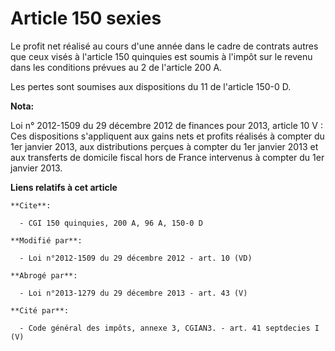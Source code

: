 # Article 150 sexies

Le profit net réalisé au cours d'une année dans le cadre de contrats autres que ceux visés à l'article 150 quinquies est
soumis à l'impôt sur le revenu  dans les conditions prévues   au 2 de l'article 200 A.

Les pertes sont soumises aux dispositions du 11 de l'article 150-0 D.

**Nota:**

Loi n° 2012-1509 du 29 décembre 2012 de finances pour 2013, article 10 V : Ces dispositions s'appliquent aux gains nets et
profits réalisés à compter du 1er janvier 2013, aux distributions perçues à compter du 1er janvier 2013 et aux transferts de
domicile fiscal hors de France intervenus à compter du 1er janvier 2013.

**Liens relatifs à cet article**

	**Cite**:

	  - CGI 150 quinquies, 200 A, 96 A, 150-0 D

	**Modifié par**:

	  - Loi n°2012-1509 du 29 décembre 2012 - art. 10 (VD)

	**Abrogé par**:

	  - Loi n°2013-1279 du 29 décembre 2013 - art. 43 (V)

	**Cité par**:

	  - Code général des impôts, annexe 3, CGIAN3. - art. 41 septdecies I (V)
